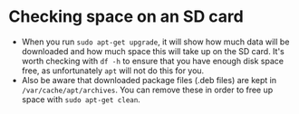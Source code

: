 # Checking space on an SD card

- When you run `sudo apt-get upgrade`, it will show how much data will be downloaded and how much space this will take up on the SD card. It's worth checking with `df -h` to ensure that you have enough disk space free, as unfortunately `apt` will not do this for you.
- Also be aware that downloaded package files (.deb files) are kept in `/var/cache/apt/archives`. You can remove these in order to free up space with `sudo apt-get clean`.
